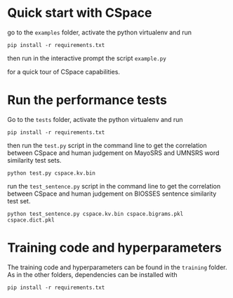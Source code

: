 # Quick start with CSpace

go to the `examples` folder, 
activate the python virtualenv and run

```
pip install -r requirements.txt
```

then run in the interactive prompt the script `example.py`

for a quick tour of CSpace capabilities.

# Run the performance tests

Go to the `tests` folder,
activate the python virtualenv and run

```
pip install -r requirements.txt
```

then run the `test.py` script in the command line
to get the correlation between CSpace and human judgement on MayoSRS and UMNSRS word similarity test sets.

```
python test.py cspace.kv.bin
```

run the `test_sentence.py` script in the command line
to get the correlation between CSpace and human judgement on BIOSSES sentence similarity test set.

```
python test_sentence.py cspace.kv.bin cspace.bigrams.pkl cspace.dict.pkl
```


# Training code and hyperparameters

The training code and hyperparameters can be found in the `training` folder.
As in the other folders, dependencies can be installed with 

```
pip install -r requirements.txt
```
